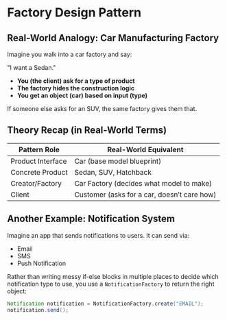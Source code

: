 # Factory Design Pattern

## Real-World Analogy: Car Manufacturing Factory

Imagine you walk into a car factory and say:

"I want a Sedan."

- **You (the client) ask for a type of product**
- **The factory hides the construction logic**
- **You get an object (car) based on input (type)**

If someone else asks for an SUV, the same factory gives them that.

## Theory Recap (in Real-World Terms)

| **Pattern Role**       | **Real-World Equivalent** |
|------------------------|---------------------------|
| Product Interface      | Car (base model blueprint)|
| Concrete Product       | Sedan, SUV, Hatchback     |
| Creator/Factory        | Car Factory (decides what model to make) |
| Client                 | Customer (asks for a car, doesn’t care how) |

## Another Example: Notification System

Imagine an app that sends notifications to users. It can send via:

- Email
- SMS
- Push Notification

Rather than writing messy if-else blocks in multiple places to decide which notification type to use, you use a `NotificationFactory` to return the right object:

```java
Notification notification = NotificationFactory.create("EMAIL");
notification.send();
